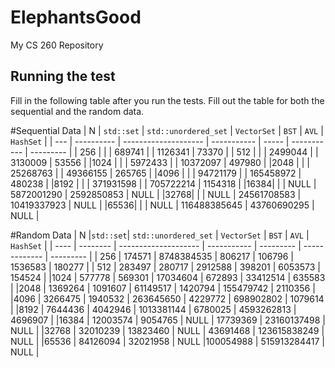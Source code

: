 # ElephantsGood
My CS 260 Repository

## Running the test

Fill in the following table after you run the tests. 
Fill out the table for both the sequential and the random data.

#Sequential Data
| N   | `std::set` | `std::unordered_set` | `VectorSet` | `BST` |    `AVL`    | `HashSet` |
| --- | ---------- | -------------------- | ----------- | ----- | ----------- | --------- |
| 256 |            |                      |     689741  |       |     1126341 |    73370  |
| 512 |            |                      |    2499044  |       |     3130009 |    53556  |
|1024 |            |                      |    5972433  |       |    10372097 |   497980  |
|2048 |            |                      |   25268763  |       |    49366155 |   265765  |
|4096 |            |                      |   94721179  |       |   165458972 |   480238  |
|8192 |            |                      |  371931598  |       |   705722214 |  1154318  |
|16384|            |                      |     NULL    |   5872001290 |  2592850853 |    NULL   |
|32768|            |                      |     NULL    |  24561708583 | 10419337923 |    NULL   |
|65536|            |                      |     NULL    | 116488385645 | 43760690295 |    NULL   |

#Random Data
| N    |`std::set`| `std::unordered_set` | `VectorSet` |   `BST`   |     `AVL`     | `HashSet` |
| ---- | -------- | -------------------- | ----------- | --------- | ------------- | --------- |
| 256  |   174571 |      8748384535      |     806217  |   106796  |      1536583  |   180277  |
| 512  |   283497 |          280717      |    2912588  |   398201  |      6053573  |   154524  |
|1024  |   577778 |          569301      |   17034604  |   672893  |     33412514  |   635583  |
|2048  |  1369264 |         1091607      |   61149517  |  1420794  |    155479742  |  2110356  |
|4096  |  3266475 |         1940532      |  263645650  |  4229772  |    698902802  |  1079614  |
|8192  |  7644436 |         4042946      | 1013381144  |  6780025  |   4593262813  |  4696907  |
|16384 | 12003574 |         9054765      |     NULL    | 17739369  |  23160137498  |    NULL   |
|32768 | 32010239 |        13823460      |     NULL    | 43691468  | 123615838249  |    NULL   |
|65536 | 84126094 |        32021958      |     NULL    |100054988  | 515913284417  |    NULL   |


